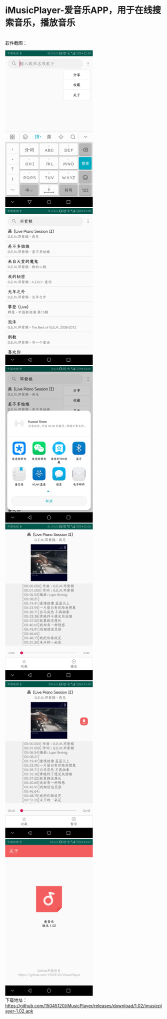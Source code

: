 # iMusicPlayer-爱音乐APP，用于在线搜索音乐，播放音乐
<br>软件截图：

<img src="https://github.com/15045120/iMusicPlayer/blob/master/docs/1.02/Screenshot_1.jpg" width="280" height="500"></img>
<img src="https://github.com/15045120/iMusicPlayer/blob/master/docs/1.02/Screenshot_2.jpg" width="280" height="500"></img>
<img src="https://github.com/15045120/iMusicPlayer/blob/master/docs/1.02/Screenshot_3.jpg" width="280" height="500"></img>
<img src="https://github.com/15045120/iMusicPlayer/blob/master/docs/1.02/Screenshot_4.jpg" width="280" height="500"></img>
<img src="https://github.com/15045120/iMusicPlayer/blob/master/docs/1.02/Screenshot_5.jpg" width="280" height="500"></img>
<img src="https://github.com/15045120/iMusicPlayer/blob/master/docs/1.02/Screenshot_6.jpg" width="280" height="500"></img>
<br>下载地址：
https://github.com/15045120/iMusicPlayer/releases/download/1.02/imusicplayer-1.02.apk
